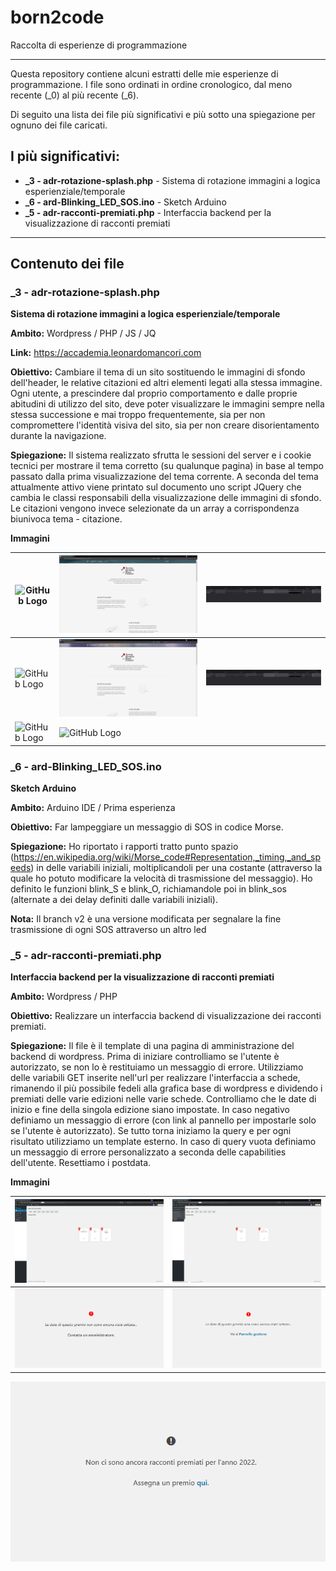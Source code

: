# born2code
Raccolta di esperienze di programmazione
_______________________________________________

Questa repository contiene alcuni estratti delle mie esperienze di programmazione.
I file sono ordinati in ordine cronologico, dal meno recente (_0) al più recente (_6).

Di seguito una lista dei file più significativi e più sotto una spiegazione per ognuno dei file caricati.

## I più significativi:
*  **_3 - adr-rotazione-splash.php**    - Sistema di rotazione immagini a logica esperienziale/temporale
*  **_6 - ard-Blinking_LED_SOS.ino**    - Sketch Arduino
*  **_5 - adr-racconti-premiati.php**   - Interfaccia backend per la visualizzazione di racconti premiati

_______________________________________________

## Contenuto dei file

### _3 - adr-rotazione-splash.php

**Sistema di rotazione immagini a logica esperienziale/temporale**

**Ambito:** Wordpress / PHP / JS / JQ

**Link:** https://accademia.leonardomancori.com

**Obiettivo:** Cambiare il tema di un sito sostituendo le immagini di sfondo dell'header, le relative citazioni ed altri elementi legati alla stessa immagine.
Ogni utente, a prescindere dal proprio comportamento e dalle proprie abitudini di utilizzo del sito, deve poter visualizzare le immagini sempre nella stessa successione e mai troppo frequentemente, sia per non compromettere l'identità visiva del sito, sia per non creare disorientamento durante la navigazione.

**Spiegazione:**
Il sistema realizzato sfrutta le sessioni del server e i cookie tecnici per mostrare il tema corretto (su qualunque pagina) in base al tempo passato dalla prima visualizzazione del tema corrente.
A seconda del tema attualmente attivo viene printato sul documento uno script JQuery che cambia le classi responsabili della visualizzazione delle immagini di sfondo. Le citazioni vengono invece selezionate da un array a corrispondenza biunivoca tema - citazione.

**Immagini**


![GitHub Logo](https://github.com/leorospo/born2code/blob/master/images/adr/_1.PNG) | ![GitHub Logo](https://github.com/leorospo/born2code/blob/master/images/adr/_2.PNG) | ![GitHub Logo](https://github.com/leorospo/born2code/blob/master/images/adr/_3.PNG)
------------ | ------------- | ------------
![GitHub Logo](https://github.com/leorospo/born2code/blob/master/images/adr/_4.PNG) | ![GitHub Logo](https://github.com/leorospo/born2code/blob/master/images/adr/_5.PNG) | ![GitHub Logo](https://github.com/leorospo/born2code/blob/master/images/adr/_6.PNG)
![GitHub Logo](https://github.com/leorospo/born2code/blob/master/images/adr/_7.PNG) | ![GitHub Logo](https://github.com/leorospo/born2code/blob/master/images/adr/_8.PNG)

### _6 - ard-Blinking_LED_SOS.ino

**Sketch Arduino**

**Ambito:** Arduino IDE / Prima esperienza

**Obiettivo:** Far lampeggiare un messaggio di SOS in codice Morse.

**Spiegazione:**
Ho riportato i rapporti tratto punto spazio (https://en.wikipedia.org/wiki/Morse_code#Representation,_timing,_and_speeds) in delle variabili iniziali, moltiplicandoli per una costante (attraverso la quale ho potuto modificare la velocità di trasmissione del messaggio).
Ho definito le funzioni blink_S e blink_O, richiamandole poi in blink_sos (alternate a dei delay definiti dalle variabili iniziali).

**Nota:** Il branch v2 è una versione modificata per segnalare la fine trasmissione di ogni SOS attraverso un altro led


### _5 - adr-racconti-premiati.php

**Interfaccia backend per la visualizzazione di racconti premiati**

**Ambito:** Wordpress / PHP

**Obiettivo:** Realizzare un interfaccia backend di visualizzazione dei racconti premiati.

**Spiegazione:**
Il file è il template di una pagina di amministrazione del backend di wordpress.
Prima di iniziare controlliamo se l'utente è autorizzato, se non lo è restituiamo un messaggio di errore.
Utilizziamo delle variabili GET inserite nell'url per realizzare l'interfaccia a schede, rimanendo il più possibile fedeli alla grafica base di wordpress e dividendo i premiati delle varie edizioni nelle varie schede.
Controlliamo che le date di inizio e fine della singola edizione siano impostate. In caso negativo definiamo un messaggio di errore (con link al pannello per impostarle solo se l'utente è autorizzato).
Se tutto torna iniziamo la query e per ogni risultato utilizziamo un template esterno. In caso di query vuota definiamo un messaggio di errore personalizzato a seconda delle capabilities dell'utente. Resettiamo i postdata.

**Immagini**


![GitHub Logo](https://github.com/leorospo/born2code/blob/master/images/adr/_9.PNG) | ![GitHub Logo](https://github.com/leorospo/born2code/blob/master/images/adr/_10.PNG)
------------ | -------------
![GitHub Logo](https://github.com/leorospo/born2code/blob/master/images/adr/_11.PNG) | ![GitHub Logo](https://github.com/leorospo/born2code/blob/master/images/adr/_12.PNG)
![GitHub Logo](https://github.com/leorospo/born2code/blob/master/images/adr/_13.PNG)



  

